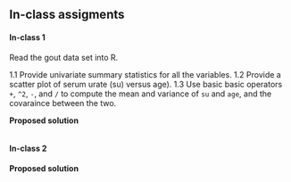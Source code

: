 

## In-class assigments


#### In-class 1

Read the gout data set into R.
 
1.1 Provide univariate summary statistics for all the variables.
1.2 Provide a scatter plot of serum urate (su) versus age).
1.3 Use basic basic operators `+`, `^2`, `-`, and `/` to compute the mean and variance of `su` and `age`, and the covaraince between the two.




**Proposed solution**

```r


```

#### In-class 2

**Proposed solution**

```r


```
